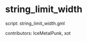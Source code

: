 string_limit_width
==================

script: string_limit_width.gml

contributors: IceMetalPunk, xot
